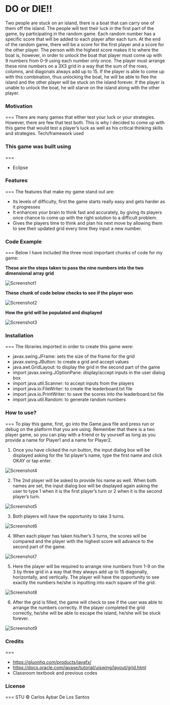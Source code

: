 DO or DIE!!
===
Two people are stuck on an island, there is a boat that can carry one of them off the island. The people will test their luck in the first part of the game, by participating in the random game. Each random number has a specific score that will be added to each player after each turn. At the end of the random game, there will be a score for the first player and a score for the other player. The person with the highest score makes it to where the boat is, however, in order to unlock the boat that player must come up with 9 numbers from 0-9 using each number only once. The player must arrange these nine numbers on a 3X3 grid in a way that the sum of the rows, columns, and diagonals always add up to 15. If the player is able to come up with this combination, thus unlocking the boat, he will be able to flee the island and the other player will be stuck on the island forever. If the player is unable to unlock the boat, he will starve on the island along with the other player.

### Motivation
===
There are many games that either test your luck or your strategies. However, there are few that test both. This is why I decided to come up with this game that would test a player’s luck as well as his critical thinking skills and strategies. 
Tech/framework used

### This game was built using
===
* Eclipse

### Features
===
The features that make my game stand out are:
* Its levels of difficulty, first the game starts really easy and gets harder as it progresses
* It enhances your brain to think fast and accurately, by giving its players once chance to come up with the right solution to a difficult problem. 
* Gives the players time to think and plan his next move by allowing them to see their updated grid every time they input a new number.

### Code Example
===
Below I have included the three most important chunks of code for my game:

**These are the steps taken to pass the nine numbers into the two dimensional array grid**

![Screenshot1](https://user-images.githubusercontent.com/58013489/70016762-39877600-154f-11ea-97fe-8ba95425536a.png)

**These chunk of code below checks to see if the player won**

![Screenshot2](https://user-images.githubusercontent.com/58013489/70016763-39877600-154f-11ea-9602-fa9c5bbf1181.png)

**How the grid will be populated and displayed**

![Screenshot3](https://user-images.githubusercontent.com/58013489/70016765-39877600-154f-11ea-95d3-c7f4a732b903.png)

### Installation
===
The libraries imported in order to create this game were:
* javax.swing.JFrame: sets the size of the frame for the grid
* javax.swing.JButton: to create a grid and accept values
* java.awt.GridLayout: to display the grid in the second part of the game
* import javax.swing.JOptionPane: display/accept inputs in the user dialog box
* import java.util.Scanner: to accept inputs from the players
* import java.io.FileWriter: to create the leaderboard.txt file
* import java.io.PrintWriter: to save the scores into the leaderboard.txt file
* import java.util.Random: to generate random numbers

### How to use?
===
To play this game, first, go into the Game.java file and press run or debug on the platform that you are using. Remember that there is a two player game, so you can play with a friend or by yourself as long as you provide a name for Player1 and a name for Player2. 

1. Once you have clicked the run button, the input dialog box will be displayed asking for the 1st player’s name, type the first name and click OKAY or tap enter. 

![Screenshot4](https://user-images.githubusercontent.com/58013489/70016766-3a200c80-154f-11ea-8516-23976c2634e3.png)
 
2. The 2nd player will be asked to provide his name as well. When both names are set, the input dialog box will be displayed again asking the user to type 1 when it is the first player’s turn or 2 when it is the second player’s turn. 

![Screenshot5](https://user-images.githubusercontent.com/58013489/70016767-3a200c80-154f-11ea-9926-f6748c15dfc1.png)

3. Both players will have the opportunity to take 3 turns. 

![Screenshot6](https://user-images.githubusercontent.com/58013489/70016769-3a200c80-154f-11ea-998e-8afd1de338be.png)

4. When each player has taken his/her’s 3 turns, the scores will be compared and the player with the highest score will advance to the second part of the game.

![Screenshot7](https://user-images.githubusercontent.com/58013489/70016770-3a200c80-154f-11ea-8d02-2e995802ba1e.png)

5. Here the player will be required to arrange nine numbers from 1-9 on the 3 by three grid in a way that they always add up to 15 diagonally, horizontally, and vertically. The player will have the opportunity to see exactly the numbers he/she is inputting into each square of the grid.

![Screenshot8](https://user-images.githubusercontent.com/58013489/70016771-3a200c80-154f-11ea-8000-fe900614fba7.png)
 			
6. After the grid is filled, the game will check to see if the user was able to arrange the numbers correctly. If the player completed the grid correctly, he/she will be able to escape the island, he/she will be stuck forever.

![Screenshot9](https://user-images.githubusercontent.com/58013489/70016772-3a200c80-154f-11ea-9cdf-e8d0d9fa5213.png)
		
 
### Credits
===
* https://gluonhq.com/products/javafx/
* https://docs.oracle.com/javase/tutorial/uiswing/layout/grid.html
* Classroom textbook and previous codes

### License
===
STU © Carlos Aybar De Los Santos


